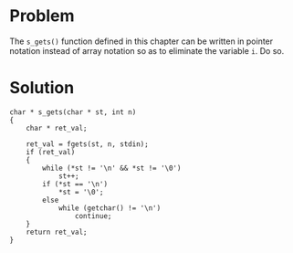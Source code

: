 # Problem 
The `s_gets()` function defined in this chapter can be written in pointer notation instead of array notation so as to eliminate the variable `i`. Do so.

# Solution

```
char * s_gets(char * st, int n) 
{
    char * ret_val; 
    
    ret_val = fgets(st, n, stdin); 
    if (ret_val)
    {
        while (*st != '\n' && *st != '\0') 
            st++;
        if (*st == '\n') 
            *st = '\0';
        else 
            while (getchar() != '\n')
                continue;
    }
    return ret_val; 
}
```